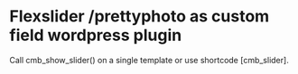 Flexslider /prettyphoto as custom field wordpress plugin
=======================================================

Call cmb_show_slider() on a single template or use shortcode [cmb_slider].

